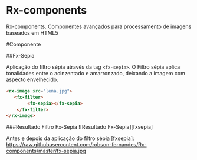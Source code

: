 Rx-components
=============

Rx-components. Componentes avançados para processamento de imagens baseados em HTML5


#Componente

##Fx-Sepia

Aplicação do filtro sépia através da tag ```<fx-sepia>```. O Filtro sépia aplica tonalidades entre o acinzentado e amarronzado, deixando a imagem com aspecto envelhecido.


```html
<rx-image src="lena.jpg">
   <fx-filter>
        <fx-sepia></fx-sepia>
    </fx-filter>
</rx-image>
```

###Resultado Filtro Fx-Sepia
![Resultado Fx-Sepia][fxsepia]

Antes e depois da aplicação do filtro sépia
[fxsepia]: https://raw.githubusercontent.com/robson-fernandes/Rx-components/master/fx-sepia.jpg

